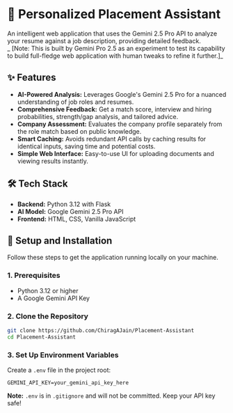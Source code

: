 # 🤖 Personalized Placement Assistant

An intelligent web application that uses the Gemini 2.5 Pro API to analyze your resume against a job description, providing detailed feedback.<br>_
[Note: This is built by Gemini Pro 2.5 as an experiment to test its capability to build full-fledge web application with human tweaks to refine it further.]_


## ✨ Features

* **AI-Powered Analysis:** Leverages Google's Gemini 2.5 Pro for a nuanced understanding of job roles and resumes.
* **Comprehensive Feedback:** Get a match score, interview and hiring probabilities, strength/gap analysis, and tailored advice.
* **Company Assessment:** Evaluates the company profile separately from the role match based on public knowledge.
* **Smart Caching:** Avoids redundant API calls by caching results for identical inputs, saving time and potential costs.
* **Simple Web Interface:** Easy-to-use UI for uploading documents and viewing results instantly.


## 🛠️ Tech Stack

* **Backend:** Python 3.12 with Flask
* **AI Model:** Google Gemini 2.5 Pro API
* **Frontend:** HTML, CSS, Vanilla JavaScript

## 🚀 Setup and Installation

Follow these steps to get the application running locally on your machine.

### 1. Prerequisites

* Python 3.12 or higher
* A Google Gemini API Key

### 2. Clone the Repository

```bash
git clone https://github.com/ChiragAJain/Placement-Assistant
cd Placement-Assistant
```

### 3. Set Up Environment Variables

Create a `.env` file in the project root:

```
GEMINI_API_KEY=your_gemini_api_key_here
```

**Note:** `.env` is in `.gitignore` and will not be committed. Keep your API key safe!
